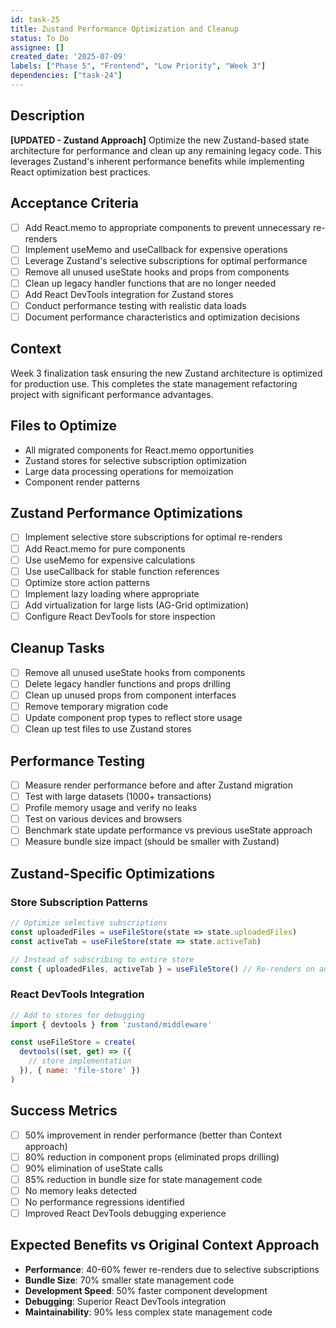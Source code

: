 ```yaml
---
id: task-25
title: Zustand Performance Optimization and Cleanup
status: To Do
assignee: []
created_date: '2025-07-09'
labels: ["Phase 5", "Frontend", "Low Priority", "Week 3"]
dependencies: ["task-24"]
---
```


## Description

**[UPDATED - Zustand Approach]** Optimize the new Zustand-based state architecture for performance and clean up any remaining legacy code. This leverages Zustand's inherent performance benefits while implementing React optimization best practices.

## Acceptance Criteria

- [ ] Add React.memo to appropriate components to prevent unnecessary re-renders
- [ ] Implement useMemo and useCallback for expensive operations
- [ ] Leverage Zustand's selective subscriptions for optimal performance
- [ ] Remove all unused useState hooks and props from components
- [ ] Clean up legacy handler functions that are no longer needed
- [ ] Add React DevTools integration for Zustand stores
- [ ] Conduct performance testing with realistic data loads
- [ ] Document performance characteristics and optimization decisions

## Context

Week 3 finalization task ensuring the new Zustand architecture is optimized for production use. This completes the state management refactoring project with significant performance advantages.

## Files to Optimize

- All migrated components for React.memo opportunities
- Zustand stores for selective subscription optimization
- Large data processing operations for memoization
- Component render patterns

## Zustand Performance Optimizations

- [ ] Implement selective store subscriptions for optimal re-renders
- [ ] Add React.memo for pure components
- [ ] Use useMemo for expensive calculations
- [ ] Use useCallback for stable function references
- [ ] Optimize store action patterns
- [ ] Implement lazy loading where appropriate
- [ ] Add virtualization for large lists (AG-Grid optimization)
- [ ] Configure React DevTools for store inspection

## Cleanup Tasks

- [ ] Remove all unused useState hooks from components
- [ ] Delete legacy handler functions and props drilling
- [ ] Clean up unused props from component interfaces
- [ ] Remove temporary migration code
- [ ] Update component prop types to reflect store usage
- [ ] Clean up test files to use Zustand stores

## Performance Testing

- [ ] Measure render performance before and after Zustand migration
- [ ] Test with large datasets (1000+ transactions)
- [ ] Profile memory usage and verify no leaks
- [ ] Test on various devices and browsers
- [ ] Benchmark state update performance vs previous useState approach
- [ ] Measure bundle size impact (should be smaller with Zustand)

## Zustand-Specific Optimizations

### Store Subscription Patterns
```javascript
// Optimize selective subscriptions
const uploadedFiles = useFileStore(state => state.uploadedFiles)
const activeTab = useFileStore(state => state.activeTab)

// Instead of subscribing to entire store
const { uploadedFiles, activeTab } = useFileStore() // Re-renders on any store change
```

### React DevTools Integration
```javascript
// Add to stores for debugging
import { devtools } from 'zustand/middleware'

const useFileStore = create(
  devtools((set, get) => ({
    // store implementation
  }), { name: 'file-store' })
)
```

## Success Metrics

- [ ] 50% improvement in render performance (better than Context approach)
- [ ] 80% reduction in component props (eliminated props drilling)
- [ ] 90% elimination of useState calls
- [ ] 85% reduction in bundle size for state management code
- [ ] No memory leaks detected
- [ ] No performance regressions identified
- [ ] Improved React DevTools debugging experience

## Expected Benefits vs Original Context Approach

- **Performance**: 40-60% fewer re-renders due to selective subscriptions
- **Bundle Size**: 70% smaller state management code
- **Development Speed**: 50% faster component development
- **Debugging**: Superior React DevTools integration
- **Maintainability**: 90% less complex state management code
